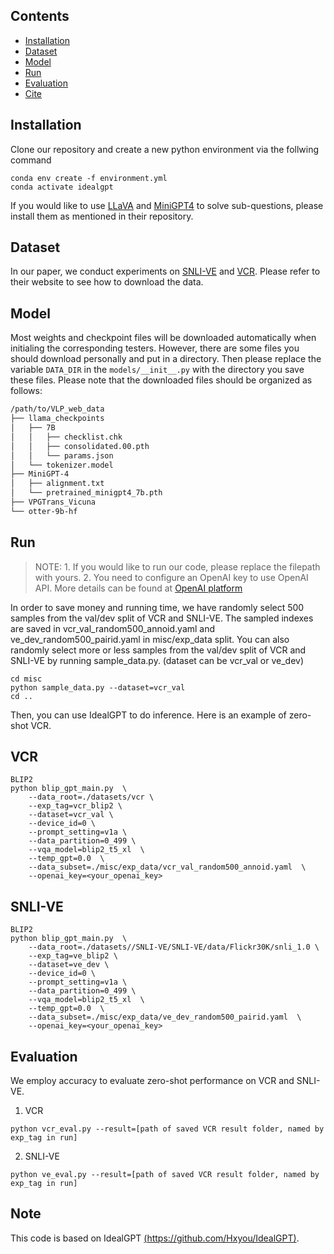 ## Contents

+ [Installation](#installation)
+ [Dataset](#dataset)
+ [Model](#model)
+ [Run](#run)
+ [Evaluation](#evaluation)
+ [Cite](#cite)

## Installation

Clone our repository and create a new python environment via the follwing command
```
conda env create -f environment.yml
conda activate idealgpt
```

If you would like to use [LLaVA](https://github.com/haotian-liu/LLaVA) and [MiniGPT4](https://github.com/Vision-CAIR/MiniGPT-4) to solve sub-questions, please install them as mentioned in their repository.

## Dataset

In our paper, we conduct experiments on [SNLI-VE](https://github.com/necla-ml/SNLI-VE) and [VCR](https://visualcommonsense.com/). Please refer to their website to see how to download the data.


## Model
Most weights and checkpoint files will be downloaded automatically when initialing the corresponding testers. However, there are some files you should download personally and put in a directory. Then please replace the variable `DATA_DIR` in the `models/__init__.py` with the directory you save these files. Please note that the downloaded files should be organized as follows:

```bash
/path/to/VLP_web_data
├── llama_checkpoints
│   ├── 7B
│   │   ├── checklist.chk
│   │   ├── consolidated.00.pth
│   │   └── params.json
│   └── tokenizer.model
├── MiniGPT-4
│   ├── alignment.txt
│   └── pretrained_minigpt4_7b.pth
├── VPGTrans_Vicuna
└── otter-9b-hf
```

## Run

> NOTE: 1. If you would like to run our code, please replace the filepath with yours. 2. You need to configure an OpenAI key to use OpenAI API. More details can be found at [OpenAI platform](https://platform.openai.com/)

In order to save money and running time, we have randomly select 500 samples from the val/dev split of VCR and SNLI-VE. 
The sampled indexes are saved in vcr_val_random500_annoid.yaml and ve_dev_random500_pairid.yaml in misc/exp_data split.
You can also randomly select more or less samples from the val/dev split of VCR and SNLI-VE by running sample_data.py. (dataset can be vcr_val or ve_dev)

```
cd misc
python sample_data.py --dataset=vcr_val
cd ..
```

Then, you can use IdealGPT to do inference. Here is an example of zero-shot VCR.
## VCR

```Shell
BLIP2
python blip_gpt_main.py  \
    --data_root=./datasets/vcr \
    --exp_tag=vcr_blip2 \
    --dataset=vcr_val \
    --device_id=0 \
    --prompt_setting=v1a \
    --data_partition=0_499 \
    --vqa_model=blip2_t5_xl  \
    --temp_gpt=0.0  \
    --data_subset=./misc/exp_data/vcr_val_random500_annoid.yaml  \
    --openai_key=<your_openai_key>

```


## SNLI-VE

```Shell
BLIP2
python blip_gpt_main.py  \
    --data_root=./datasets//SNLI-VE/SNLI-VE/data/Flickr30K/snli_1.0 \
    --exp_tag=ve_blip2 \
    --dataset=ve_dev \
    --device_id=0 \
    --prompt_setting=v1a \
    --data_partition=0_499 \
    --vqa_model=blip2_t5_xl  \
    --temp_gpt=0.0  \
    --data_subset=./misc/exp_data/ve_dev_random500_pairid.yaml  \
    --openai_key=<your_openai_key>
```


## Evaluation
We employ accuracy to evaluate zero-shot performance on VCR and SNLI-VE.

1. VCR
```
python vcr_eval.py --result=[path of saved VCR result folder, named by exp_tag in run]
```

2. SNLI-VE
```
python ve_eval.py --result=[path of saved VCR result folder, named by exp_tag in run]
```


## Note
This code is based on IdealGPT [(https://github.com/Hxyou/IdealGPT)](https://github.com/Hxyou/IdealGPT).
